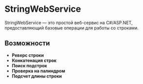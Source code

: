 # StringWebService

StringWebService — это простой веб-сервис на C#/ASP.NET, предоставляющий базовые операции для работы со строками.

## Возможности

- **Реверс строки**  
- **Конкатенация строк**  
- **Поиск подстрок**  
- **Проверка на палиндром**  
- **Подсчет длины строки** 

